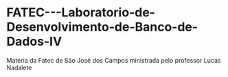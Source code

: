 # FATEC---Laboratorio-de-Desenvolvimento-de-Banco-de-Dados-IV
Matéria da Fatec de São José dos Campos ministrada pelo professor Lucas Nadalete
